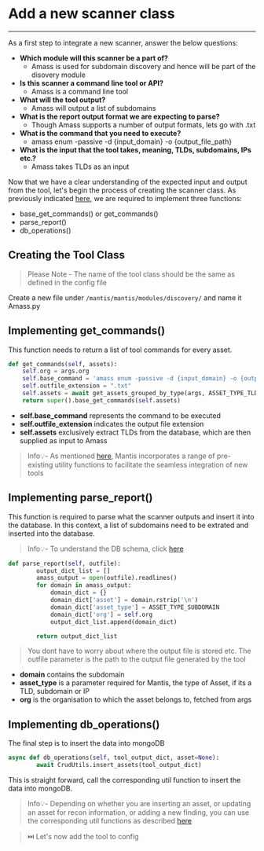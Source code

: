 # Add a new scanner class
---

As a first step to integrate a new scanner, answer the below questions:

- **Which module will this scanner be a part of?**
    - Amass is used for subdomain discovery and hence will be part of the disovery module
- **Is this scanner a command line tool or API?**
    - Amass is a command line tool
- **What will the tool output?**
    - Amass will output a list of subdomains
- **What is the report output format we are expecting to parse?** 
    - Though Amass supports a number of output formats, lets go with .txt
- **What is the command that you need to execute?**
    - amass enum -passive -d {input_domain} -o {output_file_path}
- **What is the input that the tool takes, meaning, TLDs, subdomains, IPs etc.?**
    - Amass takes TLDs as an input

Now that we have a clear understanding of the expected input and output from the tool, let's begin the process of creating the scanner class. As previously indicated [here](/./basics-mantis-code/scanner-base-class.md), we are required to implement three functions:

- base_get_commands() or get_commands() 
- parse_report()
- db_operations()

## Creating the Tool Class

> Please Note - The name of the tool class should be the same as defined in the config file

Create a new file under `/mantis/mantis/modules/discovery/` and name it Amass.py

## Implementing get_commands() 

This function needs to return a list of tool commands for every asset.

```python
def get_commands(self, assets):
    self.org = args.org
    self.base_command = 'amass enum -passive -d {input_domain} -o {output_file_path}'
    self.outfile_extension = ".txt"
    self.assets = await get_assets_grouped_by_type(args, ASSET_TYPE_TLD)
    return super().base_get_commands(self.assets)
```

- **self.base_command** represents the command to be executed
- **self.outfile_extension** indicates the output file extension
- **self.assets** exclusively extract TLDs from the database, which are then supplied as input to Amass

> Info💡- As mentioned [here](/./basics-mantis-code/important-utils.md), Mantis incorporates a range of pre-existing utility functions to facilitate the seamless integration of new tools

## Implementing parse_report()

This function is required to parse what the scanner outputs and insert it into the database. 
In this context, a list of subdomains need to be extrated and inserted into the database.

> Info💡- To understand the DB schema, click [here](/./basics-mantis-code/db-models.md)

```python
def parse_report(self, outfile):
        output_dict_list = []
        amass_output = open(outfile).readlines()
        for domain in amass_output:
            domain_dict = {}
            domain_dict['asset'] = domain.rstrip('\n')
            domain_dict['asset_type'] = ASSET_TYPE_SUBDOMAIN
            domain_dict['org'] = self.org
            output_dict_list.append(domain_dict)

        return output_dict_list
```

> You dont have to worry about where the output file is stored etc. The outfile parameter is the path to the output file generated by the tool

- **domain** contains the subdomain
- **asset_type** is a parameter required for Mantis, the type of Asset, if its a TLD, subdomain or IP
- **org** is the organisation to which the asset belongs to, fetched from args

## Implementing db_operations()

The final step is to insert the data into mongoDB

```python
async def db_operations(self, tool_output_dict, asset=None):
        await CrudUtils.insert_assets(tool_output_dict)

```

This is straight forward, call the corresponding util function to insert the data into mongoDB.

> Info💡- Depending on whether you are inserting an asset, or updating an asset for recon information, or adding a new finding, you can use the corresponding util functions as described [here](/./basics-mantis-code/important-utils.md)

 > ⏭️ Let's now add the tool to config







